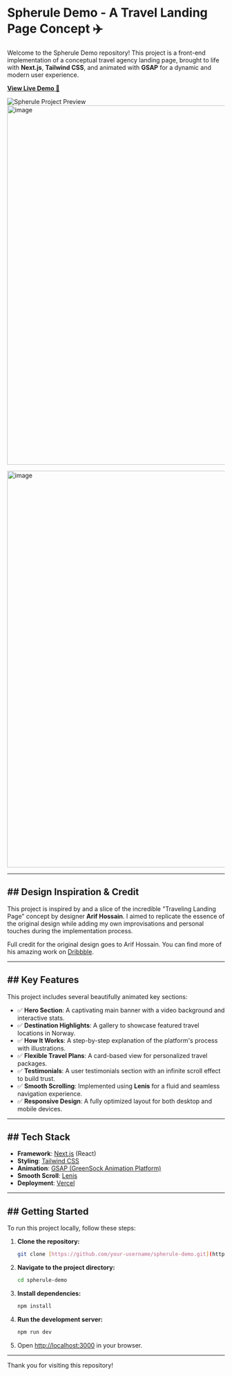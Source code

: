 # Spherule Demo - A Travel Landing Page Concept ✈️

Welcome to the Spherule Demo repository! This project is a front-end implementation of a conceptual travel agency landing page, brought to life with **Next.js**, **Tailwind CSS**, and animated with **GSAP** for a dynamic and modern user experience.

**[View Live Demo 🚀]([https://spherule-demo.vercel.app/](https://spherule-demo.vercel.app/))**

![Spherule Project Preview](https://i.imgur.com/your-screenshot-url.jpg)
<img width="1894" height="830" alt="image" src="https://github.com/user-attachments/assets/9e052921-4009-4cb1-a1a0-2588173455da" />

<img width="1903" height="916" alt="image" src="https://github.com/user-attachments/assets/f89a87af-3976-49bf-9fe6-87b825828edb" />



---

## ## Design Inspiration & Credit

This project is inspired by and a slice of the incredible "Traveling Landing Page" concept by designer **Arif Hossain**. I aimed to replicate the essence of the original design while adding my own improvisations and personal touches during the implementation process.

Full credit for the original design goes to Arif Hossain. You can find more of his amazing work on [Dribbble](https://dribbble.com/arifhossain).

---

## ## Key Features

This project includes several beautifully animated key sections:

* ✅ **Hero Section**: A captivating main banner with a video background and interactive stats.
* ✅ **Destination Highlights**: A gallery to showcase featured travel locations in Norway.
* ✅ **How It Works**: A step-by-step explanation of the platform's process with illustrations.
* ✅ **Flexible Travel Plans**: A card-based view for personalized travel packages.
* ✅ **Testimonials**: A user testimonials section with an infinite scroll effect to build trust.
* ✅ **Smooth Scrolling**: Implemented using **Lenis** for a fluid and seamless navigation experience.
* ✅ **Responsive Design**: A fully optimized layout for both desktop and mobile devices.

---

## ## Tech Stack

* **Framework**: [Next.js](https://nextjs.org/) (React)
* **Styling**: [Tailwind CSS](https://tailwindcss.com/)
* **Animation**: [GSAP (GreenSock Animation Platform)](https://gsap.com/)
* **Smooth Scroll**: [Lenis](https://lenis.studiofreight.com/)
* **Deployment**: [Vercel](https://vercel.com/)

---

## ## Getting Started

To run this project locally, follow these steps:

1.  **Clone the repository:**
    ```bash
    git clone [https://github.com/your-username/spherule-demo.git](https://github.com/your-username/spherule-demo.git)
    ```

2.  **Navigate to the project directory:**
    ```bash
    cd spherule-demo
    ```

3.  **Install dependencies:**
    ```bash
    npm install
    ```

4.  **Run the development server:**
    ```bash
    npm run dev
    ```

5.  Open [http://localhost:3000](http://localhost:3000) in your browser.

---

Thank you for visiting this repository!

